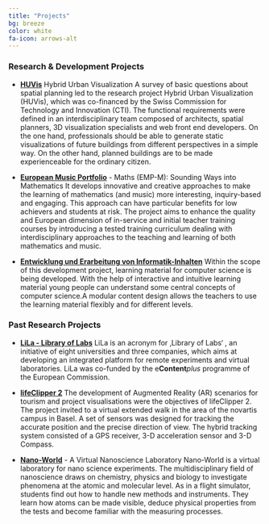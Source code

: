 ```yaml
---
title: "Projects"
bg: breeze
color: white
fa-icon: arrows-alt
---
```

### Research & Development Projects

- **[HUVis](https://huvis.github.io/)** Hybrid Urban Visualization
A survey of basic questions about spatial planning led to the research project Hybrid Urban Visualization (HUVis), which was co-financed by the Swiss Commission for Technology and Innovation (CTI). The functional requirements were defined in an interdisciplinary team composed of architects, spatial planners, 3D visualization specialists and web front end developers. On the one hand, professionals should be able to generate static visualizations of future buildings from different perspectives in a simple way. On the other hand, planned buildings are to be made experienceable for the ordinary citizen. 

- **[European Music Portfolio](http://maths.emportfolio.eu/)** - Maths (EMP-M): Sounding Ways into Mathematics
It develops innovative and creative approaches to make the learning of mathematics (and music) more interesting, inquiry-based and engaging. This approach can have particular benefits for low achievers and students at risk. The project aims to enhance the quality and European dimension of in-service and initial teacher training courses by introducing a tested training curriculum dealing with interdisciplinary approaches to the teaching and learning of both mathematics and music.

- **[Entwicklung und Erarbeitung von Informatik-Inhalten](http://informatik-biber.ch/lehrmittel/)**
Within the scope of this development project, learning material for computer science is being developed. With the help of interactive and intuitive learning material young people can understand some central concepts of computer science.A modular content design allows the teachers to use the learning material flexibly and for different levels.

### Past Research Projects

- **[LiLa - Library of Labs](http://www.lila-project.org/)** LiLa is an acronym for ‚Library of Labs‘ , an initiative of eight universities and three companies, which aims at developing an integrated platform for remote experiments and virtual laboratories. LiLa was co-funded by the e**Content***plus* programme of the European Commission.

- **[lifeClipper 2](http://www.lifeclipper.net/)** The development of Augmented Reality (AR) scenarios for tourism and project visualisations were the objectives of lifeClipper 2. 
The project invited to a virtual extended walk in the area of the novartis campus in Basel. 
A set of sensors was designed for tracking the accurate position and the precise direction of view. The hybrid tracking system consisted of a GPS receiver, 3-D acceleration sensor and 3-D Compass. 

- **[Nano-World](http://nano-world2.cs.unibas.ch)** - A Virtual Nanoscience Laboratory
Nano-World is a virtual laboratory for nano science experiments.
The multidisciplinary field of nanoscience draws on chemistry, physics and biology to investigate phenomena at the atomic and molecular level. As in a flight simulator, students find out how to handle new methods and instruments. They learn how atoms can be made visible, deduce physical properties from the tests and become familiar with the measuring processes.